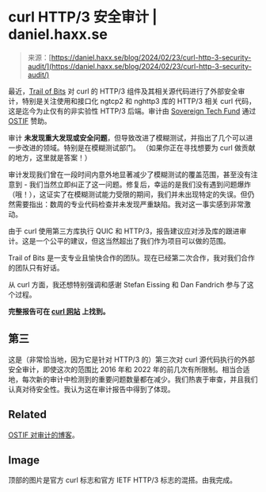 <!--yml

category: 未分类

date: 2024-05-29 13:18:59

-->

# curl HTTP/3 安全审计 | daniel.haxx.se

> 来源：[https://daniel.haxx.se/blog/2024/02/23/curl-http-3-security-audit/](https://daniel.haxx.se/blog/2024/02/23/curl-http-3-security-audit/)

最近，[Trail of Bits](https://www.trailofbits.com/) 对 curl 的 HTTP/3 组件及其相关源代码进行了外部安全审计，特别是关注使用和接口化 ngtcp2 和 nghttp3 库的 HTTP/3 相关 curl 代码，这是迄今为止仅有的非实验性 HTTP/3 后端。审计由 [Sovereign Tech Fund](https://www.sovereigntechfund.de/) 通过 [OSTIF](https://ostif.org/) 赞助。

审计 **未发现重大发现或安全问题**，但导致改进了模糊测试，并指出了几个可以进一步改进的领域。特别是在模糊测试部门。 （如果你正在寻找想要为 curl 做贡献的地方，这里就是答案！）

审计发现我们曾在一段时间内意外地显著减少了模糊测试的覆盖范围，甚至没有注意到 - 我们当然立即纠正了这一问题。修复后，幸运的是我们没有遇到问题爆炸（哦！），这证实了在模糊测试能力受限的期间，我们并未出现特定的失误。但仍然需要指出：数周的专业代码检查并未发现严重缺陷。我对这一事实感到非常激动。

由于 curl 使用第三方库执行 QUIC 和 HTTP/3，报告建议应对涉及库的跟进审计。这是一个公平的建议，但这当然超出了我们作为项目可以做的范围。

Trail of Bits 是一支专业且愉快合作的团队。现在已经第二次合作，我对我们合作的团队只有好话。

从 curl 方面，我还想特别强调和感谢 Stefan Eissing 和 Dan Fandrich 参与了这个过程。

**完整报告可在 [curl 网站](https://curl.se/docs/audits.html) 上找到。**

## 第三

这是（非常恰当地，因为它是针对 HTTP/3 的）第三次对 curl 源代码执行的外部安全审计，即使这次的范围比 2016 年和 2022 年的前几次有所限制。相当合适地，每次新的审计中检测到的重要问题数量都在减少。我们热衷于审查，并且我们认真对待安全性。我认为这在审计报告中得到了体现。

## Related

[OSTIF 对审计的博客](https://ostif.org/curl-audit-complete/)。

## Image

顶部的图片是官方 curl 标志和官方 IETF HTTP/3 标志的混搭。由我完成。
